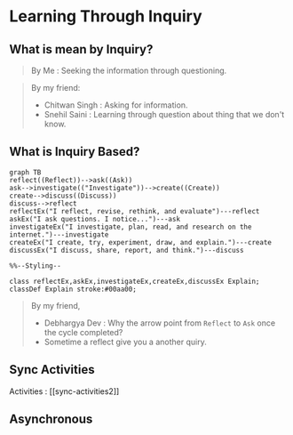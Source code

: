 # Learning Through Inquiry
## What is mean by Inquiry?

> By Me :
> Seeking the information through questioning.

> By my friend:
> - Chitwan Singh : Asking for information.
> - Snehil Saini : Learning through question about thing that we don't know.

## What is Inquiry Based?

```mermaid
graph TB
reflect((Reflect))-->ask((Ask))
ask-->investigate(("Investigate"))-->create((Create))
create-->discuss((Discuss))
discuss-->reflect
reflectEx("I reflect, revise, rethink, and evaluate")---reflect
askEx("I ask questions. I notice...")---ask
investigateEx("I investigate, plan, read, and research on the internet.")---investigate
createEx("I create, try, experiment, draw, and explain.")---create
discussEx("I discuss, share, report, and think.")---discuss

%%--Styling--

class reflectEx,askEx,investigateEx,createEx,discussEx Explain;
classDef Explain stroke:#00aa00;
```

> By my friend,  
> - Debhargya Dev :  Why the arrow point from `Reflect` to `Ask` once the cycle completed?
> - Sometime a reflect give you a another quiry.


## Sync Activities

Activities : [[sync-activities2]]

## Asynchronous
